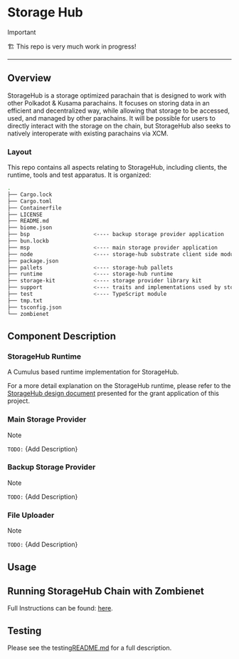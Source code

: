 # Storage Hub

> [!IMPORTANT]
> 🏗️ This repo is very much work in progress!

---

## Overview

StorageHub is a storage optimized parachain that is designed to work with other Polkadot & Kusama parachains. It focuses on storing data in an efficient and decentralized way, while allowing that storage to be accessed, used, and managed by other parachains. It will be possible for users to directly interact with the storage on the chain, but StorageHub also seeks to natively interoperate with existing parachains via XCM.

### Layout

This repo contains all aspects relating to StorageHub, including clients, the runtime, tools and test apparatus. It is organized:

```sh
.
├── Cargo.lock
├── Cargo.toml
├── Containerfile
├── LICENSE
├── README.md
├── biome.json
├── bsp                    <---- backup storage provider application
├── bun.lockb
├── msp                    <---- main storage provider application
├── node                   <---- storage-hub substrate client side module
├── package.json
├── pallets                <---- storage-hub pallets
├── runtime                <---- storage-hub runtime
├── storage-kit            <---- storage provider library kit
├── support                <---- traits and implementations used by storage-hub
├── test                   <---- TypeScript module
├── tmp.txt
├── tsconfig.json
└── zombienet
```

## Component Description

### StorageHub Runtime

A Cumulus based runtime implementation for StorageHub.

For a more detail explanation on the StorageHub runtime, please refer to the [StorageHub design document](https://github.com/Moonsong-Labs/storage-hub-design-proposal/blob/main/techincal_design/runtimeBreakdown.md) presented for the grant application of this project.

### Main Storage Provider

> [!NOTE]  
> `TODO:` {Add Description}

### Backup Storage Provider

> [!NOTE]  
> `TODO:` {Add Description}

### File Uploader

> [!NOTE]  
> `TODO:` {Add Description}

## Usage

## Running StorageHub Chain with Zombienet

Full Instructions can be found: [here](test/README.md#local-usage).

## Testing

Please see the testing[README.md](test/README.md) for a full description.
